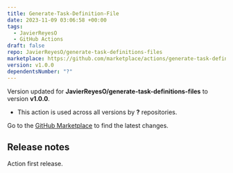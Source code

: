 ```yaml
---
title: Generate-Task-Definition-File
date: 2023-11-09 03:06:58 +00:00
tags:
  - JavierReyesO
  - GitHub Actions
draft: false
repo: JavierReyesO/generate-task-definitions-files
marketplace: https://github.com/marketplace/actions/generate-task-definition-file
version: v1.0.0
dependentsNumber: "?"
---
```



Version updated for **JavierReyesO/generate-task-definitions-files** to version **v1.0.0**.
- This action is used across all versions by **?** repositories.

Go to the [GitHub Marketplace](https://github.com/marketplace/actions/generate-task-definition-file) to find the latest changes.

## Release notes

Action first release.
